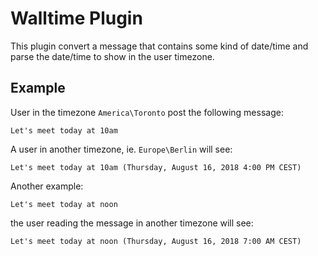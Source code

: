 # Walltime Plugin

This plugin convert a message that contains some kind of date/time and parse the date/time to show in the user timezone.


## Example

User in the timezone `America\Toronto` post the following message:

```
Let's meet today at 10am
```

A user in another timezone, ie. `Europe\Berlin` will see:

```
Let's meet today at 10am (Thursday, August 16, 2018 4:00 PM CEST)
```

Another example:

```
Let's meet today at noon
```

the user reading the message in another timezone will see:

```
Let's meet today at noon (Thursday, August 16, 2018 7:00 AM CEST)
```

